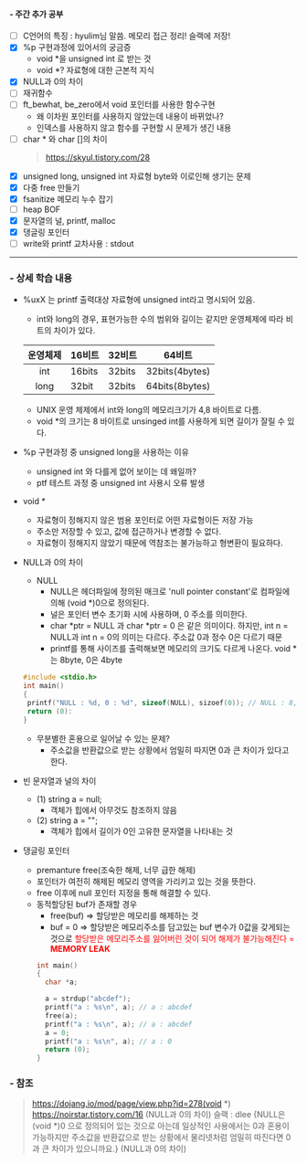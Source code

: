 #### - 주간 추가 공부
- [ ] C언어의 특징 : hyulim님 말씀. 메모리 접근 정리! 슬랙에 저장!
- [x] %p 구현과정에 있어서의 궁금증
  - void *을 unsigned int 로 받는 것
  - void *? 자료형에 대한 근본적 지식
- [x] NULL과 0의 차이
- [ ] 재귀함수
- [ ] ft_bewhat, be_zero에서 void 포인터를 사용한 함수구현
  - 왜 이차원 포인터를 사용하지 않았는데 내용이 바뀌었나?
  - 인덱스를 사용하지 않고 함수를 구현할 시 문제가 생긴 내용
- [ ] char * 와 char []의 차이
  > https://skyul.tistory.com/28
- [x] unsigned long, unsigned int 자료형 byte와 이로인해 생기는 문제
- [x] 다중 free 만들기
- [x] fsanitize 메모리 누수 잡기
- [ ] heap BOF
- [x] 문자열의 널, printf, malloc
- [x] 댕글링 포인터
- [ ] write와 printf 교차사용 : stdout
___
### - 상세 학습 내용
- %uxX 는 printf 출력대상 자료형에 unsigned int라고 명시되어 있음.
  - int와 long의 경우, 표현가능한 수의 범위와 길이는 같지만 운영체제에 따라 비트의 차이가 있다.

  |운영체제|16비트|32비트|64비트|
  |:-:|-|-|:-:|
  |int|16bits|32bits|32bits(4bytes)|
  |long|32bit|32bits|64bits(8bytes)|
  - UNIX 운영 체제에서 int와 long의 메모리크기가 4,8 바이트로 다름.
  - void *의 크기는 8 바이트로 unsinged int를 사용하게 되면 길이가 잘릴 수 있다.


- %p 구현과정 중 unsigned long을 사용하는 이유
  - unsigned int 와 다를게 없어 보이는 데 왜일까?
  - ptf 테스트 과정 중 unsigned int 사용시 오류 발생

- void *
  - 자료형이 정해지지 않은 범용 포인터로 어떤 자료형이든 저장 가능
  - 주소만 저장할 수 있고, 값에 접근하거나 변경할 수 없다.
  - 자료형이 정해지지 않았기 때문에 역참조는 불가능하고 형변환이 필요하다.

- NULL과 0의 차이
  - NULL
    - NULL은 헤더파일에 정의된 매크로 'null pointer constant'로 컴파일에 의해 (void *)0으로 정의된다.
    - 널은 포인터 변수 초기화 시에 사용하며, 0 주소를 의미한다.
    - char *ptr = NULL 과 char *ptr = 0 은 같은 의미이다. 하지만, int n = NULL과 int n = 0의 의미는 다르다. 주소값 0과 정수 0은 다르기 때문
    - printf를 통해 사이즈를 출력해보면 메모리의 크기도 다르게 나온다. void *는 8byte, 0은 4byte
  ```c
  #include <stdio.h>
  int main()
  {
   printf("NULL : %d, 0 : %d", sizeof(NULL), sizoef(0)); // NULL : 8, 0 : 4
   return (0):
  }
  ```
    - 무분별한 혼용으로 일어날 수 있는 문제?
      - 주소값을 반환값으로 받는 상황에서 엄밀히 따지면 0과 큰 차이가 있다고 한다.

- 빈 문자열과 널의 차이
  - (1) string a = null;
    - 객체가 힙에서 아무것도 참조하지 않음
  - (2) string a = "";
    - 객체가 힙에서 길이가 0인 고유한 문자열을 나타내는 것

- 댕글링 포인터
  - premanture free(조숙한 해제, 너무 급한 해제)
  - 포인터가 여전히 해제된 메모리 영역을 가리키고 있는 것을 뜻한다.
  - free 이후에 null 포인터 지정을 통해 해결할 수 있다.
  - 동적할당된 buf가 존재할 경우
    - free(buf) => 할당받은 메모리를 해제하는 것
    - buf = 0 => 할당받은 메모리주소를 담고있는 buf 변수가 0값을 갖게되는 것으로 <span style="color:red">할당받은 메모리주소를 잃어버린 것이 되어 해제가 불가능해진다 = __MEMORY LEAK__</span>
    ```c
    int main()
    {
      char *a;

      a = strdup("abcdef");
  	  printf("a : %s\n", a); // a : abcdef
  	  free(a);
  	  printf("a : %s\n", a); // a : abcdef
  	  a = 0;
  	  printf("a : %s\n", a); // a : 0
  	  return (0);
    }
    ```

### - 참조
> https://dojang.io/mod/page/view.php?id=278(void *)
> https://noirstar.tistory.com/16 (NULL과 0의 차이)
> 슬랙 : dlee {NULL은 (void *)0 으로 정의되어 있는 것으로 아는데 일상적인 사용에서는 0과 혼용이 가능하지만 주소값을 반환값으로 받는 상황에서 물리넷처럼 엄밀히 따진다면 0 과 큰 차이가 있으니까요.} (NULL과 0의 차이)
